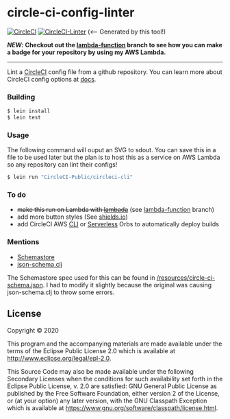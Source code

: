 # circle-ci-config-linter

[![CircleCI](https://circleci.com/gh/20k-ultra/circle-ci-config-linter.svg?style=shield)](https://circleci.com/gh/20k-ultra/circle-ci-config-linter)
[![CircleCI-Linter](https://qnld475cd3.execute-api.us-east-2.amazonaws.com/beta?repo=20k-ultra/circle-ci-config-linter)](https://github.com/20k-ultra/circle-ci-config-linter) (<-- Generated by this tool!)

***NEW*: Checkout out the [lambda-function](https://github.com/20k-ultra/circle-ci-config-linter/tree/lambda-function) branch to see how you can make a badge for your repository by using my AWS Lambda.**

---

Lint a [CircleCI](https://circleci.com/) config file from a github repository. You can learn more about CircleCI config options at [docs](https://circleci.com/docs/2.0/configuration-reference/).

### Building

```bash
$ lein install
$ lein test
```

### Usage

The following command will ouput an SVG to sdout. You can save this in a file to be used later but the plan is to host this as a service on AWS Lambda so any repository can lint their configs!

```bash
$ lein run "CircleCI-Public/circleci-cli"
```

### To do

- ~~make this run on Lambda with [lambada](https://github.com/uswitch/lambada)~~ (see [lambda-function](https://github.com/20k-ultra/circle-ci-config-linter/tree/lambda-function) branch)
- add more button styles (See [shields.io](https://shields.io))
- add CircleCI AWS [CLI](https://circleci.com/orbs/registry/orb/circleci/aws-cli) or [Serverless](https://circleci.com/orbs/registry/orb/circleci/aws-sam-serverless) Orbs to automatically deploy builds

### Mentions

- [Schemastore](https://github.com/SchemaStore/schemastore/)
- [json-schema.clj](https://github.com/niquola/json-schema.clj)

The Schemastore spec used for this can be found in [/resources/circle-ci-schema.json](https://github.com/20k-ultra/circle-ci-config-linter/blob/master/resources/circle-ci-schema.json). I had to modify it slightly because the original was causing json-schema.clj to throw some errors.


## License

Copyright © 2020

This program and the accompanying materials are made available under the
terms of the Eclipse Public License 2.0 which is available at
http://www.eclipse.org/legal/epl-2.0.

This Source Code may also be made available under the following Secondary
Licenses when the conditions for such availability set forth in the Eclipse
Public License, v. 2.0 are satisfied: GNU General Public License as published by
the Free Software Foundation, either version 2 of the License, or (at your
option) any later version, with the GNU Classpath Exception which is available
at https://www.gnu.org/software/classpath/license.html.
